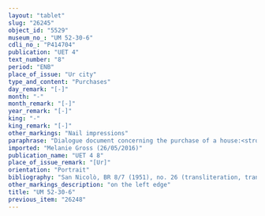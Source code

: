 ```yaml
---
layout: "tablet"
slug: "26245"
object_id: "5529"
museum_no_: "UM 52-30-6"
cdli_no_: "P414704"
publication: "UET 4"
text_number: "8"
period: "ENB"
place_of_issue: "Ur city"
type_and_content: "Purchases"
day_remark: "[-]"
month: "-"
month_remark: "[-]"
year_remark: "[-]"
king: "-"
king_remark: "[-]"
other_markings: "Nail impressions"
paraphrase: "Dialogue document concerning the purchase of a house:<strong> B </strong>approaches <strong>A</strong> and asks him to buy his house so that he is able to maintain (<em>akālu</em>) himself and pay off (<em>&scaron;alāmu</em>) his creditors (<em>rā&scaron;&ucirc;</em>). <strong>A</strong> grants this request and weighs out and pays (<em>h&acirc;ṭu</em>-<em>nadānu</em>) to <strong>B </strong>1 1/3 minas and 3 shekels of silver for the offered house. The sold house is located in the district of &hellip; (lost) inside of Babylon. Its upper side borders on a wide alleyway (<em>sul&ucirc; rab&ucirc;</em>) and its lower side on (the property of) <strong>C<sub>1</sub></strong>. Its upper front borders on a narrow street (<em>sūqu qatnu</em>) and its lower front on (the property of) <strong>C<sub>2</sub></strong>. The transaction is concluded in the presence of (<em>ina u&scaron;uzzi</em>) the governor (<em>&scaron;ākin ṭēmi</em>) of Ur (Nab&ucirc;-rē&scaron;i-i&scaron;&scaron;i) and the priest (<em>&scaron;ang&ucirc;</em>) of Ur (Balāssu). 5 witnesses and the scribe, also identified as the writer of the sealed tablet (<em>&scaron;āṭir kunukki</em>).<br /> &nbsp;<br /> <strong>A</strong> = Rēmūtu//Dummuqu; <strong>B </strong>= Ibāya//Balāssu; <strong>C<sub>1</sub></strong> = Bēl-iddin//Aplāya; <strong>C<sub>2</sub></strong> = Amēl-&Scaron;ama&scaron;; Scribe = Nab&ucirc;-zēru-[&hellip;]//[&hellip;]-na&rsquo;id<br /> &nbsp;"
imported: "Melanie Gross (26/05/2016)"
publication_name: "UET 4 8"
place_of_issue_remark: "[Ur]"
orientation: "Portrait"
bibliography: "San Nicolò, BR 8/7 (1951), no. 26 (transliteration, translation)."
other_markings_description: "on the left edge"
title: "UM 52-30-6"
previous_item: "26248"
---
```

